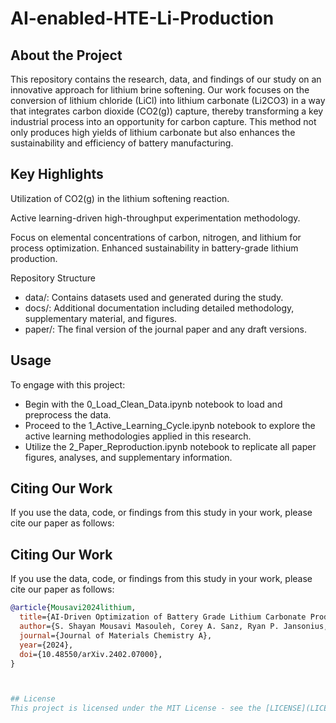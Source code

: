 # AI-enabled-HTE-Li-Production


## About the Project
This repository contains the research, data, and findings of our study on an innovative approach for lithium brine softening. Our work focuses on the conversion of lithium chloride (LiCl) into lithium carbonate (Li2CO3) in a way that integrates carbon dioxide (CO2(g)) capture, thereby transforming a key industrial process into an opportunity for carbon capture. This method not only produces high yields of lithium carbonate but also enhances the sustainability and efficiency of battery manufacturing.


## Key Highlights
Utilization of CO2(g) in the lithium softening reaction.

Active learning-driven high-throughput experimentation methodology.

Focus on elemental concentrations of carbon, nitrogen, and lithium for process optimization.
Enhanced sustainability in battery-grade lithium production.

Repository Structure
- data/: Contains datasets used and generated during the study.
- docs/: Additional documentation including detailed methodology, supplementary material, and figures.
- paper/: The final version of the journal paper and any draft versions.


## Usage
To engage with this project:

- Begin with the 0_Load_Clean_Data.ipynb notebook to load and preprocess the data.
- Proceed to the 1_Active_Learning_Cycle.ipynb notebook to explore the active learning methodologies applied in this research.
- Utilize the 2_Paper_Reproduction.ipynb notebook to replicate all paper figures, analyses, and supplementary information.

## Citing Our Work
If you use the data, code, or findings from this study in your work, please cite our paper as follows:

## Citing Our Work
If you use the data, code, or findings from this study in your work, please cite our paper as follows:

```bibtex
@article{Mousavi2024lithium,
  title={AI-Driven Optimization of Battery Grade Lithium Carbonate Production},
  author={S. Shayan Mousavi Masouleh, Corey A. Sanz, Ryan P. Jansonius, Samuel Shi, Maria J. Gendron Romero, Jason E. Hein, Jason Hattrick-Simpers},
  journal={Journal of Materials Chemistry A},
  year={2024},
  doi={10.48550/arXiv.2402.07000},
}



## License
This project is licensed under the MIT License - see the [LICENSE](LICENSE) file for details.


